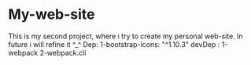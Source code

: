 # My-web-site
This is my second project, where i try to create my personal web-site. In future i will refine it ^_^
Dep:
1-bootstrap-icons: "^1.10.3"
devDep :
1-webpack 
2-webpack.cli
